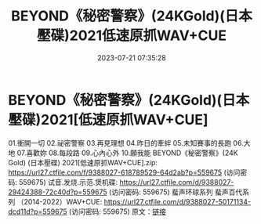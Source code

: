 ﻿---
title: BEYOND《秘密警察》(24KGold)(日本壓碟)2021低速原抓WAV+CUE
date: 2023-07-21 07:35:28
categories: WAV车载音乐、镜像
tags: 华语中文
---
# BEYOND《秘密警察》(24KGold)(日本壓碟)2021[低速原抓WAV+CUE]

01.衝開一切
02.祕密警察
03.再見理想
04.昨日的牽絆
05.未知賽事的長跑
06.大地
07.喜歡妳
08.每段路
09.心內心外
10.願我能
BEYOND《秘密警察》(24K Gold) (日本壓碟) 2021[低速原抓WAV+CUE].zip: https://url27.ctfile.com/f/9388027-618789529-64d2ab?p=559675
(访问密码: 559675)
试音.发烧.示范.煲机碟: https://url27.ctfile.com/d/9388027-29424388-72c40d?p=559675
(访问密码: 559675)
蜚声环球系列 蜚声百代系列 （2014-2022）WAV+CUE: https://url27.ctfile.com/d/9388027-50171134-dcd11d?p=559675
(访问密码: 559675)
原文：[链接](https://blog.sina.com.cn/s/blog_1647c7e76010312rv.html)